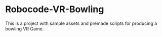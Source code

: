 # Robocode-VR-Bowling
This is a project with sample assets and premade scripts for producing a bowling VR Game.
